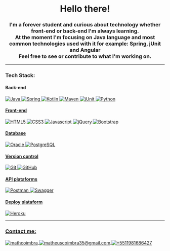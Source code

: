 <h1 align="center">Hello there!</h1>

<h3 align="center">I'm a forever student and curious about technology whether front-end or back-end I'm always learning. <br> At the moment I'm focusing on Java language and most common technologies used with it for example: Spring, jUnit and Angular<br>Feel free to see or contribute to what I'm working on.</h3>

---

<h3 align="left">Tech Stack:</h3>
<p align="left"> 
<h4 align="left">Back-end</h4>
<a href="https://www.w3schools.com/java/" target="_blank"> <img src="https://img.shields.io/badge/java-%23ED8B00.svg?style=for-the-badge&logo=java&logoColor=white" alt="Java" title="Java" />
<a href="https://spring.io/" target="_blank" rel="noreferrer"> <img src="https://img.shields.io/badge/spring-%236DB33F.svg?style=for-the-badge&logo=spring&logoColor=white" alt="Spring" title="Spring" />
<a href="https://kotlinlang.org/" target="_blank" rel="noreferrer"> <img src="https://img.shields.io/badge/apache_maven-C71A36?style=for-the-badge&logo=apachemaven&logoColor=white" alt="Kotlin" title="Kotlin" />
<a href="https://maven.apache.org/" target="_blank" rel="noreferrer"> <img src="https://img.shields.io/badge/Kotlin-0095D5?&style=for-the-badge&logo=kotlin&logoColor=white" alt="Maven" title="Maven" />
<a href="https://junit.org/junit5/" target="_blank" rel="noreferrer"> <img src="https://img.shields.io/badge/Junit5-25A162?style=for-the-badge&logo=junit5&logoColor=white" alt="jUnit" title="jUnit" />
<a href="https://docs.python.org/" target="_blank" rel="noreferrer"> <img src="https://img.shields.io/badge/Python-FFD43B?style=for-the-badge&logo=python&logoColor=blue" alt="Python" title="Python" />
<h4 align="left">Front-end</h4>
<a href="https://www.w3schools.com/html/" target="_blank" rel="noreferrer"> <img src="https://img.shields.io/badge/html5-%23E34F26.svg?style=for-the-badge&logo=html5&logoColor=white" alt="HTML5" title="HTML5" /> 
<a href="https://www.w3schools.com/css/" target="_blank" rel="noreferrer"> <img src="https://img.shields.io/badge/CSS3-1572B6?style=for-the-badge&logo=css3&logoColor=white" alt="CSS3" title="CSS3" />
<a href="https://developer.mozilla.org/en-US/docs/Web/JavaScript" target="_blank" rel="noreferrer"> <img src="https://img.shields.io/badge/javascript-%23323330.svg?style=for-the-badge&logo=javascript&logoColor=%23F7DF1E" alt="Javascript" title="Javascript" />
<a href="https://jquery.com/" target="_blank" rel="noreferrer"> <img src="https://img.shields.io/badge/jquery-%230769AD.svg?style=for-the-badge&logo=jquery&logoColor=white" alt="jQuery" title="jQuery" />
<a href="https://getbootstrap.com/docs/" target="_blank" rel="noreferrer"> <img src="https://img.shields.io/badge/Bootstrap-563D7C?style=for-the-badge&logo=bootstrap&logoColor=white" alt="Bootstrap" title="Bootstrap" /> 
<h4 align="left">Database</h4>
<a href="https://oracle.com/" target="_blank" rel="noreferrer"> <img src="https://img.shields.io/badge/Oracle-F80000?style=for-the-badge&logo=oracle&logoColor=black" alt="Oracle" title="Oracle" />
<a href="https://www.postgresql.org" target="_blank" rel="noreferrer"> <img src="https://img.shields.io/badge/PostgreSQL-316192?style=for-the-badge&logo=postgresql&logoColor=white" alt="PostgreSQL" title="PostgreSQL" />
<h4 align="left">Version control</h4>
<a href="https://git-scm.com/" target="_blank" rel="noreferrer"> <img src="https://img.shields.io/badge/GIT-E44C30?style=for-the-badge&logo=git&logoColor=white" alt="Git" title="Git" /> 
<a href="https://github.com/" target="_blank" rel="noreferrer"> <img src="https://img.shields.io/badge/github-%23121011.svg?style=for-the-badge&logo=github&logoColor=white" alt="GitHub" title="GitHub" /> 
<h4 align="left">API plataforms</h4>
<a href="https://postman.com" target="_blank" rel="noreferrer"> <img src="https://img.shields.io/badge/Postman-FF6C37?style=for-the-badge&logo=Postman&logoColor=white" alt="Postman" title="Postman" />
<a href="https://swagger.io/" target="_blank" rel="noreferrer"> <img src="https://img.shields.io/badge/Swagger-85EA2D?style=for-the-badge&logo=Swagger&logoColor=white" alt="Swagger" title="Swagger" />
<h4 align="left">Deploy plataform</h4>
<a href="https://heroku.com" target="_blank" rel="noreferrer"> <img src="https://img.shields.io/badge/Heroku-430098?style=for-the-badge&logo=heroku&logoColor=white" alt="Heroku" title="Heroku" />
</p>
<hr>
<h3 align="left">Contact me:</h3>
<p align="left">
<a href="https://linkedin.com/in/mathcoimbra" target="_blank"><img align="center" src="https://img.shields.io/badge/LinkedIn-0077B5?style=for-the-badge&logo=linkedin&logoColor=black" alt="mathcoimbra"/>
<a href="mailto:matheuscoimbra35@gmail.com" target="_blank"><img align="center" src="https://img.shields.io/badge/Gmail-D14836?style=for-the-badge&logo=gmail&logoColor=black" alt="matheuscoimbra35@gmail.com"/>
<a href="https://api.whatsapp.com/send?phone=5511981686427" target="_blank"><img align="center" src="https://img.shields.io/badge/WhatsApp-25D366?style=for-the-badge&logo=whatsapp&logoColor=black" alt="+5511981686427"/>
